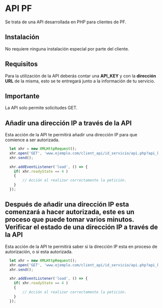 # API PF
Se trata de una API desarrollada en PHP para clientes de PF.

## Instalación
No requiere ninguna instalación especial por parte del cliente.

## Requisitos
Para la utilización de la API deberás contar una **API_KEY** y con la **dirección URL** de la misma, esto se te entregará junto a la información de tu servicio.

## Importante
La API solo permite solicitudes GET.

Añadir una dirección IP a través de la API
------------------------------------------
Esta acción de la API te permitirá añadir una dirección IP para que comience a ser autorizada.
```javascript
  let xhr = new XMLHttpRequest();
  xhr.open('GET', 'www.ejemplo.com/client_api/id_servicio/api.php?api_key={tu_api_key}&addip={ip_a_autorizar}');
  xhr.send();
  
  xhr.addEventListener('load', () => {
    if( xhr.readyState == 4 )
    {
        // Acción al realizar correctamente la petición. 
    }
  });
```
Después de añadir una dirección IP esta comenzará a hacer autorizada, este es un proceso que puede tomar varios minutos.
Verificar el estado de una dirección IP a través de la API
----------------------------------------------------------
Esta acción de la API te permitirá saber si la dirección IP esta en proceso de autorización, o si esta autorizada.
```javascript
  let xhr = new XMLHttpRequest();
  xhr.open('GET', 'www.ejemplo.com/client_api/id_servicio/api.php?api_key={tu_api_key}&statusip={ip_a_autorizar}');
  xhr.send();
  
  xhr.addEventListener('load', () => {
    if( xhr.readyState == 4 )
    {
        // Acción al realizar correctamente la petición. 
    }
  });
```
